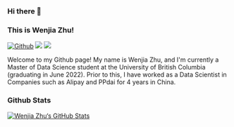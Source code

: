 <!--
**PANDASANG1231/PANDASANG1231** is a ✨ _special_ ✨ repository because its `README.md` (this file) appears on your GitHub profile.

Here are some ideas to get you started:

- 🔭 I’m currently working on ...
- 🌱 I’m currently learning ...
- 👯 I’m looking to collaborate on ...
- 🤔 I’m looking for help with ...
- 💬 Ask me about ...
- 📫 How to reach me: ...
- 😄 Pronouns: ...
- ⚡ Fun fact: ...
-->
### Hi there 👋 
### This is Wenjia Zhu!

[![Github](https://img.shields.io/badge/-Github-000?style=flat&logo=Github&logoColor=white)](https://github.com/FernandoRoldan93)
[![](https://img.shields.io/badge/LinkedIn-zhuwenjia-blue)](https://www.linkedin.com/in/wenjia-zhu/)
[![](https://img.shields.io/badge/Gmail-zhuwenjia.mail%40gmail.com-red)](zhuwenjia.mail@gmail.com)

Welcome to my Github page! My name is Wenjia Zhu, and I'm currently a Master of Data Science student at the University of British Columbia (graduating in June 2022). Prior to this, I have worked as a Data Scientist in Companies such as Alipay and PPdai for 4 years in China.


### Github Stats

[![Wenjia Zhu‘s GitHub Stats](https://github-readme-stats.vercel.app/api?username=pandasang1231&show_icons=true&count_private=true&theme=radical)](https://github.com/PANDASANG1231)
